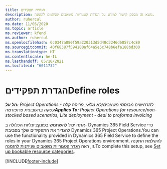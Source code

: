 ```yaml
---
title: הגדרת תפקידים
description: נושא זה מספק קישור למידע על הגדרת קטגוריות משאבים שניתנים להזמנה.
author: ruhercul
ms.date: 11/05/2020
ms.topic: article
ms.reviewer: kfend
ms.author: ruhercul
ms.openlocfilehash: 6c0347a880f59a220313d5d40d3246d6857c4c80
ms.sourcegitcommit: 40f68387f594180af64a5e5c748b6efa188bd300
ms.translationtype: HT
ms.contentlocale: he-IL
ms.lasthandoff: 05/10/2021
ms.locfileid: "6011732"
---
```

# <a name="define-roles"></a><span data-ttu-id="13dd6-103">הגדרת תפקידים</span><span class="sxs-lookup"><span data-stu-id="13dd6-103">Define roles</span></span>

<span data-ttu-id="13dd6-104">_**חל על:** Project Operations לתרחישים מבוססי משאבים/לא מלאי, פריסה קלה - עסקה בחשבונית פרופורמה_</span><span class="sxs-lookup"><span data-stu-id="13dd6-104">_**Applies To:** Project Operations for resource/non-stocked based scenarios, Lite deployment - deal to proforma invoicing_</span></span>

<span data-ttu-id="13dd6-105">אתה יכול להשתמש בפונקציונליות הכלולה ב- Dynamics 365 Field Service כדי להגדיר את התפקידים שלך בסביבת Dynamics 365 Project Operations.</span><span class="sxs-lookup"><span data-stu-id="13dd6-105">You can use the functionality provided in Dynamics 365 Field Service to define the roles in your Dynamics 365 Project Operations environment.</span></span> <span data-ttu-id="13dd6-106">להשלמת התקנה זו, ראה [הגדר קטגוריות משאבים שניתנות להזמנה](/dynamics365/field-service/set-up-bookable-resource-categories).</span><span class="sxs-lookup"><span data-stu-id="13dd6-106">To complete this setup, see [Set up bookable resource categories](/dynamics365/field-service/set-up-bookable-resource-categories).</span></span>


[!INCLUDE[footer-include](../includes/footer-banner.md)]